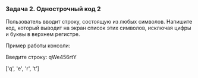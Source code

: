 ### Задача 2. Однострочный код 2

Пользователь вводит строку, состоящую из любых символов. Напишите код, который выводит на экран список этих символов,
исключая цифры и буквы в верхнем регистре.

Пример работы консоли:

Введите строку: qWe456rtY

['q', 'e', 'r', 't']

